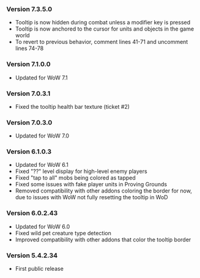 ### Version 7.3.5.0

* Tooltip is now hidden during combat unless a modifier key is pressed
* Tooltip is now anchored to the cursor for units and objects in the game world
* To revert to previous behavior, comment lines 41-71 and uncomment lines 74-78

### Version 7.1.0.0

* Updated for WoW 7.1

### Version 7.0.3.1

* Fixed the tooltip health bar texture (ticket #2)

### Version 7.0.3.0

* Updated for WoW 7.0

### Version 6.1.0.3

* Updated for WoW 6.1
* Fixed "??" level display for high-level enemy players
* Fixed "tap to all" mobs being colored as tapped
* Fixed some issues with fake player units in Proving Grounds
* Removed compatibility with other addons coloring the border for now, due to issues with WoW not fully resetting the tooltip in WoD

### Version 6.0.2.43

* Updated for WoW 6.0
* Fixed wild pet creature type detection
* Improved compatibility with other addons that color the tooltip border

### Version 5.4.2.34

* First public release
